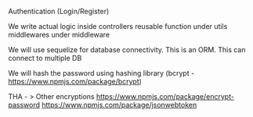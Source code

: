 Authentication (Login/Register)

We write actual logic inside controllers
reusable function under utils
middlewares under middleware

We will use sequelize for database connectivity. This is an ORM. This can connect to multiple DB

We will hash the password using hashing library (bcrypt - https://www.npmjs.com/package/bcrypt)

THA - > Other encryptions
https://www.npmjs.com/package/encrypt-password
https://www.npmjs.com/package/jsonwebtoken
